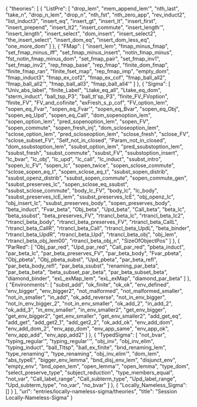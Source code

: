 {
    "theories": [
        {
            "ListPre": [
                "drop_lem",
                "mem_append_lem'",
                "nth_last",
                "take_n",
                "drop_n_lem",
                "drop_n",
                "nth_fst",
                "nth_zero_app",
                "rev_induct2",
                "list_induct3",
                "insert_eq",
                "insert_gt",
                "insert_lt",
                "insert_first",
                "insert_prepend",
                "insert_lt2",
                "insert_commute",
                "insert_length'",
                "insert_length",
                "insert_select",
                "dom_insert",
                "insert_select2",
                "the_insert_select",
                "insert_dom_eq",
                "insert_dom_less_eq",
                "one_more_dom"
            ]
        },
        {
            "FMap": [
                "insert_lem",
                "fmap_minus_fmap",
                "set_fmap_minus_iff",
                "set_fmap_minus_insert",
                "notin_fmap_minus",
                "fst_notin_fmap_minus_dom",
                "set_fmap_pair",
                "set_fmap_inv1",
                "set_fmap_inv2",
                "rep_fmap_base",
                "rep_fmap",
                "finite_dom_fmap",
                "finite_fmap_ran",
                "finite_fset_map",
                "rep_fmap_imp",
                "empty_dom",
                "fmap_induct3",
                "fmap_ex_cof2",
                "fmap_ex_cof",
                "fmap_ball_all2",
                "fmap_ball_all2'",
                "fmap_ball_all3",
                "fmap_ball_all4'"
            ]
        },
        {
            "Sigma": [
                "Univ_abs_label",
                "finite_Label",
                "Ltake_eq_all",
                "Ltake_eq_dom",
                "sterm_induct",
                "ball_tsp_P3",
                "ball_tt'sp_P3",
                "finite_FV_FVoption",
                "finite_FV",
                "FV_and_cofinite",
                "exFresh_s_p_cof",
                "FV_option_lem",
                "sopen_eq_Fvar",
                "sopen_eq_Fvar'",
                "sopen_eq_Bvar",
                "sopen_eq_Obj",
                "sopen_eq_Upd",
                "sopen_eq_Call",
                "dom_sopenoption_lem",
                "sopen_option_lem",
                "pred_sopenoption_lem",
                "sopen_FV",
                "sopen_commute",
                "sopen_fresh_inj",
                "dom_scloseoption_lem",
                "sclose_option_lem",
                "pred_scloseoption_lem",
                "sclose_fresh",
                "sclose_FV",
                "sclose_subset_FV",
                "Self_not_in_closed",
                "Param_not_in_closed",
                "dom_ssubstoption_lem",
                "ssubst_option_lem",
                "pred_ssubstoption_lem",
                "ssubst_fresh",
                "ssubst_commute",
                "ssubst_FV",
                "ssubstoption_insert",
                "lc_bvar",
                "lc_obj",
                "lc_upd",
                "lc_call",
                "lc_induct",
                "ssubst_intro",
                "sopen_lc_FV",
                "sopen_lc",
                "sopen_twice",
                "sopen_sclose_commute",
                "sclose_sopen_eq_t",
                "sopen_sclose_eq_t",
                "ssubst_sopen_distrib",
                "ssubst_openz_distrib",
                "ssubst_sopen_commute",
                "sopen_commute_gen",
                "ssubst_preserves_lc",
                "sopen_sclose_eq_ssubst",
                "ssubst_sclose_commute",
                "body_lc_FV",
                "body_lc",
                "lc_body",
                "ssubst_preserves_lcE_lem",
                "ssubst_preserves_lcE",
                "obj_openz_lc",
                "obj_insert_lc",
                "ssubst_preserves_body",
                "sopen_preserves_body",
                "beta_induct",
                "Fvar_beta",
                "Obj_beta",
                "Upd_beta",
                "Call_beta",
                "beta_lc",
                "beta_ssubst",
                "beta_preserves_FV",
                "rtrancl_beta_lc",
                "rtrancl_beta_lc2",
                "rtrancl_beta_body",
                "rtrancl_beta_preserves_FV",
                "rtrancl_beta_CallL",
                "rtrancl_beta_CallR",
                "rtrancl_beta_Call",
                "rtrancl_beta_UpdL",
                "beta_binder",
                "rtrancl_beta_UpdR",
                "rtrancl_beta_Upd",
                "rtrancl_beta_obj",
                "obj_lem",
                "rtrancl_beta_obj_lem00",
                "rtrancl_beta_obj_n",
                "SizeOfObjectPos"
            ]
        },
        {
            "ParRed": [
                "Obj_par_red",
                "Upd_par_red",
                "Call_par_red",
                "pbeta_induct",
                "par_beta_lc",
                "par_beta_preserves_FV",
                "par_beta_body",
                "Fvar_pbeta",
                "Obj_pbeta",
                "Obj_pbeta_subst",
                "Upd_pbeta",
                "par_beta_refl",
                "par_beta_body_refl",
                "par_beta_ssubst",
                "renaming_par_beta",
                "par_beta_beta",
                "beta_subset_par_beta",
                "par_beta_subset_beta",
                "diamond_binder",
                "exL_exMap_lem",
                "exL_exMap",
                "diamond_par_beta"
            ]
        },
        {
            "Environments": [
                "subst_add",
                "ok_finite",
                "ok_ok",
                "env_defined",
                "env_bigger",
                "env_bigger2",
                "not_malformed",
                "not_malformed_smaller",
                "not_in_smaller",
                "in_add",
                "ok_add_reverse",
                "not_in_env_bigger",
                "not_in_env_bigger_2",
                "not_in_env_smaller",
                "ok_add_2",
                "in_add_2",
                "ok_add_3",
                "in_env_smaller",
                "in_env_smaller2",
                "get_env_bigger",
                "get_env_bigger2",
                "get_env_smaller",
                "get_env_smaller2",
                "add_get_eq",
                "add_get",
                "add_get2_1",
                "add_get2_2",
                "ok_add_ok",
                "env_add_dom",
                "env_add_dom_2",
                "env_app_dom",
                "env_app_same",
                "env_app_ok",
                "env_app_add",
                "env_app_add2"
            ]
        },
        {
            "TypedSigma": [
                "not_bvar",
                "typing_regular'",
                "typing_regular''",
                "obj_inv",
                "obj_inv_elim",
                "typing_induct",
                "ball_Tltsp",
                "ball_ex_finite",
                "bnd_renaming_lem",
                "type_renaming'",
                "type_renaming",
                "obj_inv_elim'",
                "dom_lem",
                "abs_typeE",
                "bigger_env_lemma",
                "bnd_disj_env_lem",
                "disjunct_env",
                "empty_env",
                "bnd_open_lem",
                "open_lemma'",
                "open_lemma",
                "type_dom",
                "select_preserve_type",
                "subject_reduction",
                "type_members_equal",
                "not_var",
                "Call_label_range",
                "Call_subterm_type",
                "Upd_label_range",
                "Upd_subterm_type",
                "no_var",
                "no_bvar"
            ]
        },
        {
            "Locally_Nameless_Sigma": []
        }
    ],
    "url": "entries/locally-nameless-sigma/theories",
    "title": "Session Locally-Nameless-Sigma"
}